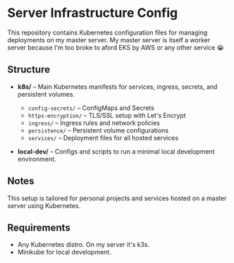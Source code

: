 # Server Infrastructure Config

This repository contains Kubernetes configuration files for managing deployments on my master server.
My master server is itself a worker server because I'm too broke to aford EKS by AWS or any other service 😭

## Structure

- **k8s/** – Main Kubernetes manifests for services, ingress, secrets, and persistent volumes.

  - `config-secrets/` – ConfigMaps and Secrets
  - `https-encryption/` – TLS/SSL setup with Let's Encrypt
  - `ingress/` – Ingress rules and network policies
  - `persistence/` – Persistent volume configurations
  - `services/` – Deployment files for all hosted services

- **local-dev/** – Configs and scripts to run a minimal local development environment.

## Notes

This setup is tailored for personal projects and services hosted on a master server using Kubernetes.

## Requirements

- Any Kubernetes distro. On my server it's k3s.
- Minikube for local development.
